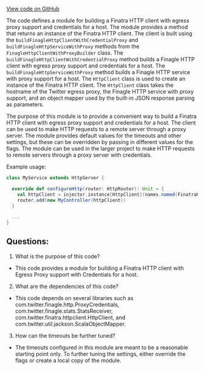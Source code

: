 [View code on GitHub](https://github.com/misbahsy/the-algorithm/product-mixer/component-library/src/main/scala/com/twitter/product_mixer/component_library/module/http/FinatraHttpClientWithCredentialProxyModule.scala)

The code defines a module for building a Finatra HTTP client with egress proxy support and credentials for a host. The module provides a method that returns an instance of the Finatra HTTP client. The client is built using the `buildFinagleHttpClientWithCredentialProxy` and `buildFinagleHttpServiceWithProxy` methods from the `FinagleHttpClientWithProxyBuilder` class. The `buildFinagleHttpClientWithCredentialProxy` method builds a Finagle HTTP client with egress proxy support and credentials for a host. The `buildFinagleHttpServiceWithProxy` method builds a Finagle HTTP service with proxy support for a host. The `HttpClient` class is used to create an instance of the Finatra HTTP client. The `HttpClient` class takes the hostname of the Twitter egress proxy, the Finagle HTTP service with proxy support, and an object mapper used by the built-in JSON response parsing as parameters. 

The purpose of this module is to provide a convenient way to build a Finatra HTTP client with egress proxy support and credentials for a host. The client can be used to make HTTP requests to a remote server through a proxy server. The module provides default values for the timeouts and other settings, but these can be overridden by passing in different values for the flags. The module can be used in the larger project to make HTTP requests to remote servers through a proxy server with credentials. 

Example usage:

```scala
class MyService extends HttpServer {

  override def configureHttp(router: HttpRouter): Unit = {
    val httpClient = injector.instance[HttpClient](names.named(FinatraHttpClientWithCredentialProxyModule.FinatraHttpClientWithCredentialProxy))
    router.add(new MyController(httpClient))
  }
  
  ...
}
```
## Questions: 
 1. What is the purpose of this code?
- This code provides a module for building a Finatra HTTP client with Egress Proxy support with Credentials for a host.

2. What are the dependencies of this code?
- This code depends on several libraries such as com.twitter.finagle.http.ProxyCredentials, com.twitter.finagle.stats.StatsReceiver, com.twitter.finatra.httpclient.HttpClient, and com.twitter.util.jackson.ScalaObjectMapper.

3. How can the timeouts be further tuned?
- The timeouts configured in this module are meant to be a reasonable starting point only. To further tuning the settings, either override the flags or create a local copy of the module.